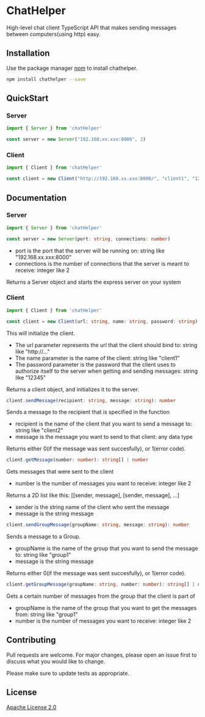 # ChatHelper
High-level chat client TypeScript API that makes sending messages between computers(using http) easy.

## Installation

Use the package manager [npm](https://www.npmjs.com/) to install chathelper.

```bash
npm install chathelper --save
```

## QuickStart

### Server

```typescript
import { Server } from 'chatHelper'

const server = new Server("192.168.xx.xxx:8000", 2)
```

### Client

```typescript
import { Client } from 'chatHelper'

const client = new Client("http://192.168.xx.xxx:8000/", "client1", "12345")
```

## Documentation

### Server

```typescript
import { Server } from 'chatHelper'

const server = new Server(port: string, connections: number)
```
- port is the port that the server will be running on: string like "192.168.xx.xxx:8000"
-  connections is the number of connections that the server is meant to receive: integer like 2

Returns a Server object and starts the express server on your system

### Client

```typescript
import { Client } from 'chatHelper'

const client = new Client(url: string, name: string, password: string)
```

This will initialize the client.
- The url parameter represents the url that the client should bind to: string like "http://..."
- The name parameter is the name of the client: string like "client1"
- The password parameter is the password that the client uses to authorize itself to the server when
          getting and sending messages: string like "12345"
          
Returns a client object, and initializes it to the server.

```typescript
client.sendMessage(recipient: string, message: string): number
```
Sends a message to the recipient that is specified in the function
- recipient is the name of the client that you want to send a message to: string like "client2"
- message is the message you want to send to that client: any data type

Returns either 0(if the message was sent succesfully), or 1(error code).

```typescript
client.getMessage(number: number): string[] | number
```
Gets messages that were sent to the client
- number is the number of messages you want to receive: integer like 2

Returns a 2D list like this: [[sender, message], [sender, message], ...]
- sender is the string name of the client who sent the message
- message is the string message

```typescript
client.sendGroupMessage(groupName: string, message: string): number
```
Sends a message to a Group.
- groupName is the name of the group that you want to send the message to: string like "group1"
- message is the string message

Returns either 0(if the message was sent succesfully), or 1(error code).

```typescript
client.getGroupMessage(groupName: string, number: number): string[] | number
```
Gets a certain number of messages from the group that the client is part of
- groupName is the name of the group that you want to get the messages from: string like "group1"
- number is the number of messages you want to receive: integer like 2


## Contributing
Pull requests are welcome. For major changes, please open an issue first to discuss what you would like to change.

Please make sure to update tests as appropriate.

## License
[Apache License 2.0](https://choosealicense.com/licenses/apache-2.0/)